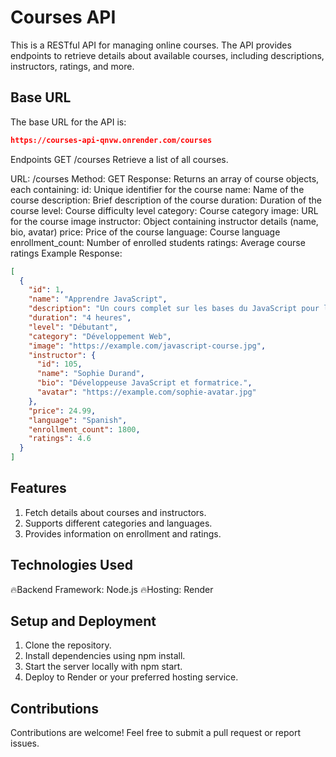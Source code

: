 # **Courses API**
This is a RESTful API for managing online courses. The API provides endpoints to retrieve details about available courses, including descriptions, instructors, ratings, and more.

## **Base URL**
The base URL for the API is:

```json
https://courses-api-qnvw.onrender.com/courses
```
Endpoints
GET /courses
Retrieve a list of all courses.

URL: /courses
Method: GET
Response:
Returns an array of course objects, each containing:
id: Unique identifier for the course
name: Name of the course
description: Brief description of the course
duration: Duration of the course
level: Course difficulty level
category: Course category
image: URL for the course image
instructor: Object containing instructor details (name, bio, avatar)
price: Price of the course
language: Course language
enrollment_count: Number of enrolled students
ratings: Average course ratings
Example Response:

```json
[
  {
    "id": 1,
    "name": "Apprendre JavaScript",
    "description": "Un cours complet sur les bases du JavaScript pour les débutants.",
    "duration": "4 heures",
    "level": "Débutant",
    "category": "Développement Web",
    "image": "https://example.com/javascript-course.jpg",
    "instructor": {
      "id": 105,
      "name": "Sophie Durand",
      "bio": "Développeuse JavaScript et formatrice.",
      "avatar": "https://example.com/sophie-avatar.jpg"
    },
    "price": 24.99,
    "language": "Spanish",
    "enrollment_count": 1800,
    "ratings": 4.6
  }
]
```
## **Features**
1. Fetch details about courses and instructors.
2. Supports different categories and languages.
3. Provides information on enrollment and ratings.
## **Technologies Used**
🔥Backend Framework: Node.js
🔥Hosting: Render
## **Setup and Deployment**
1. Clone the repository.
2. Install dependencies using npm install.
3. Start the server locally with npm start.
4. Deploy to Render or your preferred hosting service.
## **Contributions**
Contributions are welcome! Feel free to submit a pull request or report issues.

